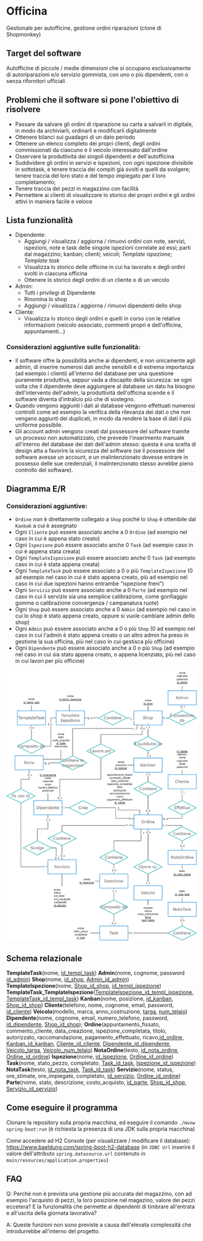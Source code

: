 # Officina
Gestionale per autofficine, gestione ordini riparazioni (clone di Shopmonkey)

## Target del software
Autofficine di piccole / medie dimensioni che si occupano esclusivamente di autoriparazioni e/o servizio gommista, con uno o più dipendenti, con o senza rifornitori ufficiali

## Problemi che il software si pone l'obiettivo di risolvere
- Passare da salvare gli ordini di riparazione su carta a salvarli in digitale, in modo da archiviarli, ordinarli e modificarli digitalmente
- Ottenere bilanci sui guadagni di un dato periodo
- Ottenere un elenco completo dei propri clienti, degli ordini commissionati da ciascuno e il veicolo interessato dall'ordine
- Osservare la produttività dei singoli dipendenti e dell'autofficina
- Suddividere gli ordini in servizi e ispezioni, con ogni ispezione divisibile in sottotask, e tenere traccia dei compiti già svolti e quelli da svolgere; tenere traccia del loro stato e del tempo impiegato per il loro completamento; 
- Tenere traccia dei pezzi in magazzino con facilità
- Permettere ai clienti di visualizzare lo storico dei propri ordini e gli ordini attivi in maniera facile e veloce

## Lista funzionalità
- Dipendente:
  - Aggiungi / visualizza / aggiorna / rimuovi ordini con note, servizi, ispezioni, note e task delle singole ispezioni correlate ad essi; parti dal magazzino; kanban; clienti; veicoli; _Template ispezione_; _Template task_
  - Visualizza lo storico delle officine in cui ha lavorato e degli ordini svolti in ciascuna officina
  - Ottenere lo storico degli ordini di un cliente o di un veicolo
- Admin:
  - Tutti i privilegi di Dipendente
  - Rinomina lo shop
  - Aggiungi / visualizza / aggiorna / rimuovi dipendenti dello shop
- Cliente:
  - Visualizza lo storico degli ordini e quelli in corso con le relative informazioni (veicolo associato, commenti propri e dell'officina, appuntamenti...)

### Considerazioni aggiuntive sulle funzionalità:
- Il software offre la possibilità anche ai dipendenti, e non unicamente agli admin, di inserire numerosi dati anche sensibili e di estrema importanza (ad esempio i clienti) all'interno del database per una questione puramente produttiva, seppur vada a discapito della sicurezza: se ogni volta che il dipendente deve aggiungere al database un dato ha bisogno dell'intervento dell'admin, la produttività dell'officina scende e il software diventa d'intralcio più che di sostegno.
- Quando vengono aggiunti i dati al database vengono effettuati numerosi controlli come ad esempio la verifica della rilevanza dei dati o che non vengano aggiunti dei duplicati, in modo da rendere la base di dati il più uniforme possibile.
- Gli account admin vengono creati dal possessore del software tramite un processo non automatizzato, che prevede l'inserimento manuale all'interno del database dei dati dell'admin stesso: questa è una scelta di design atta a favorire la sicurezza del software (se il possessore del software avesse un account, e un malintenzionato dovesse entrare in possesso delle sue credenziali, il malintenzionato stesso avrebbe pieno controllo del software).

## Diagramma E/R

### Considerazioni aggiuntive:
- `Ordine` non è direttamente collegato a `Shop` poichè lo `Shop` è ottenibile dal `Kanbak` a cui è assegnato
- Ogni `Cliente` può essere associato anche a 0 `Ordine` (ad esempio nel caso in cui è appena stato creato)
- Ogni `Ispezione` può essere associato anche 0 `Task` (ad esempio caso in cui è appena stata creata)
- Ogni `TemplateIspezione` può essere associato anche 0 `Task` (ad esempio caso in cui è stata appena creata)
- Ogni `TemplateTask` può essere associato a 0 o più `TemplateIspezione` (0 ad esempio nel caso in cui è stato appena creato, più ad esempio nel caso in cui due ispezioni hanno entrambe "ispezione freni")
- Ogni `Servizio` può essere associato anche a 0 `Parte` (ad esempio nel caso in cui il servizio sia una semplice calibrazione, come gonfiaggio gomme o calibrazione convergenza / campanatura ruote)
- Ogni `Shop` può essere associato anche a 0 `Admin` (ad esempio nel caso in cui lo shop è stato appena creato, oppure si vuole cambiare admin dello shop)
- Ogni `Admin` può essere associato anche a 0 o più `Shop` (0 ad esempio nel caso in cui l'admin è stato appena creato o un altro admin ha preso in gestione la sua officina, più nel caso in cui gestisca più officine)
- Ogni `Dipendente` può essere associato anche a 0 o più `Shop` (ad esempio nel caso in cui sia stato appena creato, o appena licenziato, più nel caso in cui lavori per più officine)

![E/R](resources/SchemaER.png)

## Schema relazionale
**TemplateTask**(nome, <u>id_templ_task</u>)
**Admin**(nome, cognome, password <u>id_admin</u>)
**Shop**(nome, <u>id_shop</u>, <u>Admin_id_admin</u>)
**TemplateIspezione**(nome, <u>Shop_id_shop</u>, <u>id_templ_ispezione</u>)
**TemplateTask_TemplateIspezione**(<u>TemplateIspezione_id_templ_ispezione</u>, <u>TemplateTask_id_templ_task</u>)
**Kanban**(nome, posizione, <u>id_kanban</u>, <u>Shop_id_shop</u>)
**Cliente**(telefono, nome, cognome, email, password, <u>id_cliente</u>)
**Veicolo**(modello, marca, anno_costruzione, <u>targa</u>, <u>num_telaio</u>)
**Dipendente**(nome, cognome, email, numero_telefono, password, <u>id_dipendente</u>, <u>Shop_id_shop</u>);
**Ordine**(appuntamento_fissato, commento_cliente, data_creazione, ispezione_completata, titolo, autorizzato, raccomandazione, pagamento_effettuato, ricavo,<u>id_ordine</u>, <u>Kanban_id_kanban</u>, <u>Cliente_id_cliente</u>, <u>Dipendente_id_dipendente</u>, <u>Veicolo_targa</u>, <u>Veicolo_num_telaio</u>)
**NotaOrdine**(testo, <u>id_nota_ordine</u>, <u>Ordine_id_ordine</u>)
**Ispezione**(nome, <u>id_ispezione</u>, <u>Ordine_id_ordine</u>)
**Task**(nome, stato_pezzo, completato, <u>Task_id_task</u>, <u>Ispezione_id_ispezione</u>)
**NotaTask**(testo, <u>id_nota_task</u>, <u>Task_id_task</u>)
**Servizio**(nome, status, ore_stimate, ore_impiegate, completato, <u>id_servizio</u>, <u>Ordine_id_ordine</u>)
**Parte**(nome, stato, descrizione, costo_acquisto, <u>id_parte</u>, <u>Shop_id_shop</u>, <u>Servizio_id_servizio</u>)

## Come eseguire il programma
Clonare la repository sulla propria macchina, ed eseguire il comando `./mvnw spring-boot:run` (è richiesta la presenza di una JDK sulla propria macchina)

Come accedere ad H2 Console (per visualizzare / modificare il database): https://www.baeldung.com/spring-boot-h2-database (in `JDBC Url` inserire il valore dell'attributo `spring.datasource.url` contenuto in `main/resources/application.properties`)

## FAQ
Q: Perchè non è prevista una gestione più accurata del magazzino, con ad esempio l'acquisto di pezzi, la loro posizione nel magazino, valore dei pezzi eccetera? E la funzionalità che permette ai dipendenti di timbrare all'entrata e all'uscita della giornata lavorativa?

A: Queste funzioni non sono previste a causa dell'elevata complessità che introdurrebbe all'interno del progetto.

